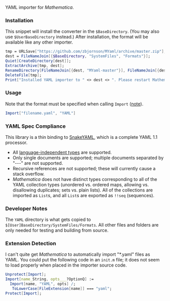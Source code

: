 YAML importer for *Mathematica*.

### Installation

This snippet will install the converter in the `$BaseDirectory`. (You may also
use `$UserBaseDirectory` instead.) After installation, the format will be
available like any other importer.

```Mathematica
tmp = URLSave["https://github.com/zbjornson/MYaml/archive/master.zip"];
dest = FileNameJoin[{$BaseDirectory, "SystemFiles", "Formats"}];
Quiet[CreateDirectory[dest]];
ExtractArchive[tmp, dest];
RenameDirectory[FileNameJoin[{dest, "MYaml-master"}], FileNameJoin[{dest, "YAML"}]];
DeleteFile[tmp];
Print["Installed YAML importer to " <> dest <> ". Please restart Mathematica or the kernel."]
```

### Usage

Note that the format must be specified when calling `Import` ([note](#extension-detection)).

```Mathematica
Import["filename.yaml", "YAML"]
```

### YAML Spec Compliance

This library is a thin binding to [SnakeYAML](https://bitbucket.org/asomov/snakeyaml),
which is a complete YAML 1.1 processor.

* All [language-independent types](http://www.yaml.org/type/) are supported.
* Only single documents are supported; multiple documents separated by "---"
  are not supported.
* Recursive references are not supported; these will currently cause
  a stack overflow.
* *Mathematica* does not have distinct types corresponding to all of the YAML
  collection types (unordered vs. ordered maps, allowing vs. disallowing
  duplicates; sets vs. plain lists). All of the collections are imported as
  `List`s, and all `List`s are exported as `!!seq` (sequences).

### Developer Notes

The `YAML` directory is what gets copied to `$[User]BaseDirectory/SystemFiles/Formats`.
All other files and folders are only needed for testing and building from source.

### Extension Detection

I can't quite get *Mathematica* to automatically import "*.yaml" files as YAML.
You could put the following code in an `init.m` file; it does not seem to load
properly when placed in the importer source code.

```Mathematica
Unprotect[Import];
Import[name_String, opts___?OptionQ] := 
  Import[name, "YAML", opts] /; 
   ToLowerCase[FileExtension[name]] === "yaml";
Protect[Import];
```
